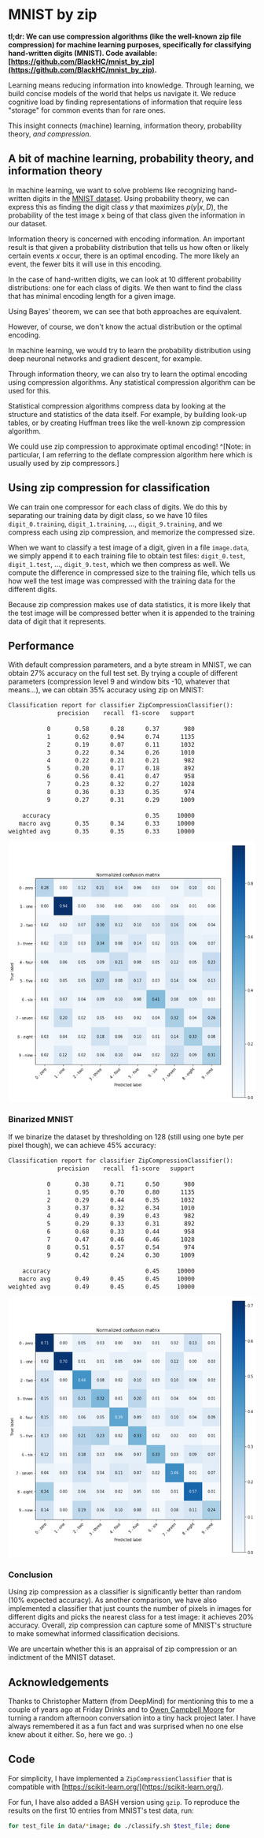 # MNIST by zip

**tl;dr: We can use compression algorithms (like the well-known zip file compression) for machine learning purposes, specifically for classifying hand-written digits (MNIST). Code available: [https://github.com/BlackHC/mnist_by_zip](https://github.com/BlackHC/mnist_by_zip).**

Learning means reducing information into knowledge. Through learning, we build concise models of the world that helps us navigate it. We reduce cognitive load by finding representations of information that require less "storage" for common events than for rare ones.

This insight connects (machine) learning, information theory, probability theory, *and compression*.

## A bit of machine learning, probability theory, and information theory

In machine learning, we want to solve problems like recognizing hand-written digits in the [MNIST dataset](http://yann.lecun.com/exdb/mnist/). Using probability theory, we can express this as finding the digit class $y$ that maximizes $p(y|x, D)$,
the probability of the test image x being of that class given the information in our dataset.
 
Information theory is concerned with encoding information. An important result is that given a probability distribution that tells us how often or likely certain events $x$ occur, there is an optimal encoding. The more likely an event, the fewer bits it will use in this encoding.

In the case of hand-written digits, we can look at 10 different probability distributions: one for each class of digits. We then want to find the class that has minimal encoding length for a given image.

Using Bayes' theorem, we can see that both approaches are equivalent.

However, of course, we don't know the actual distribution or the optimal encoding. 

In machine learning, we would try to learn the probability distribution using deep neuronal networks and gradient descent, for example. 

Through information theory, we can also try to learn the optimal encoding using compression algorithms. Any statistical compression algorithm can be used for this. 

Statistical compression algorithms compress data by looking at the structure and statistics of the data itself. For example, by building look-up tables, or by creating Huffman trees like the well-known zip compression algorithm.

We could use zip compression to approximate optimal encoding! ^[Note: in particular, I am referring to the deflate compression algorithm here which is usually used by zip compressors.]

## Using zip compression for classification

We can train one compressor for each class of digits. We do this by separating our training data by digit class, so we have 10 files `digit_0.training`, `digit_1.training`, …, `digit_9.training`, and we compress each using zip compression, and memorize the compressed size.

When we want to classify a test image of a digit, given in a file `image.data`, we simply append it to each training file to obtain test files: `digit_0.test`, `digit_1.test`, …, `digit_9.test`, which we then compress as well. We compute the difference in compressed size to the training file, which tells us how well the test image was compressed with the training data for the different digits. 

Because zip compression makes use of data statistics, it is more likely that the test image will be compressed better when it is appended to the training data of digit that it represents. 

## Performance

With default compression parameters, and a byte stream in MNIST, we can obtain 27% accuracy on the full test set. By trying a couple of different parameters (compression level 9 and window bits -10, whatever that means…), we can obtain 35% accuracy using zip on MNIST:

```
Classification report for classifier ZipCompressionClassifier():
              precision    recall  f1-score   support

           0       0.58      0.28      0.37       980
           1       0.62      0.94      0.74      1135
           2       0.19      0.07      0.11      1032
           3       0.22      0.34      0.26      1010
           4       0.22      0.21      0.21       982
           5       0.20      0.17      0.18       892
           6       0.56      0.41      0.47       958
           7       0.23      0.32      0.27      1028
           8       0.36      0.33      0.35       974
           9       0.27      0.31      0.29      1009

    accuracy                           0.35     10000
   macro avg       0.35      0.34      0.33     10000
weighted avg       0.35      0.35      0.33     10000
```
![Fig 1. Confusion matrix for the zip compression classifier on MNIST's test set.](assets/confusion_matrix.png)

### Binarized MNIST

If we binarize the dataset by thresholding on 128 (still using one byte per pixel though), we can achieve 45% accuracy:

```
Classification report for classifier ZipCompressionClassifier():
              precision    recall  f1-score   support

           0       0.38      0.71      0.50       980
           1       0.95      0.70      0.80      1135
           2       0.29      0.44      0.35      1032
           3       0.37      0.32      0.34      1010
           4       0.49      0.39      0.43       982
           5       0.29      0.33      0.31       892
           6       0.68      0.33      0.44       958
           7       0.47      0.46      0.46      1028
           8       0.51      0.57      0.54       974
           9       0.42      0.24      0.30      1009

    accuracy                           0.45     10000
   macro avg       0.49      0.45      0.45     10000
weighted avg       0.49      0.45      0.45     10000
```
![Fig 2. Confusion matrix for the zip compression classifier on a binarized MNIST's test set.](assets/confusion_matrix_45.png)

### Conclusion

Using zip compression as a classifier is significantly better than random (10% expected accuracy). As another comparison, we have also implemented a classifier that just counts the number of pixels in images for different digits and picks the nearest class for a test image: it achieves 20% accuracy. Overall, zip compression can capture some of MNIST's structure to make somewhat informed classification decisions.

We are uncertain whether this is an appraisal of zip compression or an indictment of the MNIST dataset.  

## Acknowledgements

Thanks to Christopher Mattern (from DeepMind) for mentioning this to me a couple of years ago at Friday Drinks and to [Owen Campbell Moore](https://twitter.com/owencm) for turning a random afternoon conversation into a tiny hack project later. I have always remembered it as a fun fact and was surprised when no one else knew about it either. So, here we go. :)

## Code

For simplicity, I have implemented a `ZipCompressionClassifier` that is compatible with [https://scikit-learn.org/](https://scikit-learn.org/).

For fun, I have also added a BASH version using `gzip`. To reproduce the results on the first 10 entries from MNIST's test data, run:
```bash
for test_file in data/*image; do ./classify.sh $test_file; done
```

